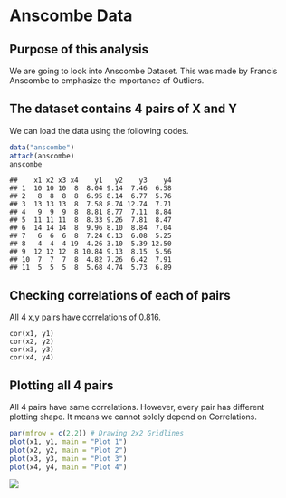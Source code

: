 Anscombe Data
================

Purpose of this analysis
------------------------

We are going to look into Anscombe Dataset. This was made by Francis Anscombe to emphasize the importance of Outliers.

The dataset contains 4 pairs of X and Y
---------------------------------------

We can load the data using the following codes.

``` r
data("anscombe")
attach(anscombe)
anscombe
```

    ##    x1 x2 x3 x4    y1   y2    y3    y4
    ## 1  10 10 10  8  8.04 9.14  7.46  6.58
    ## 2   8  8  8  8  6.95 8.14  6.77  5.76
    ## 3  13 13 13  8  7.58 8.74 12.74  7.71
    ## 4   9  9  9  8  8.81 8.77  7.11  8.84
    ## 5  11 11 11  8  8.33 9.26  7.81  8.47
    ## 6  14 14 14  8  9.96 8.10  8.84  7.04
    ## 7   6  6  6  8  7.24 6.13  6.08  5.25
    ## 8   4  4  4 19  4.26 3.10  5.39 12.50
    ## 9  12 12 12  8 10.84 9.13  8.15  5.56
    ## 10  7  7  7  8  4.82 7.26  6.42  7.91
    ## 11  5  5  5  8  5.68 4.74  5.73  6.89

Checking correlations of each of pairs
--------------------------------------

All 4 x,y pairs have correlations of 0.816.

    cor(x1, y1)
    cor(x2, y2)
    cor(x3, y3)
    cor(x4, y4)

Plotting all 4 pairs
--------------------

All 4 pairs have same correlations. However, every pair has different plotting shape. It means we cannot solely depend on Correlations.

``` r
par(mfrow = c(2,2)) # Drawing 2x2 Gridlines
plot(x1, y1, main = "Plot 1")
plot(x2, y2, main = "Plot 2")
plot(x3, y3, main = "Plot 3")
plot(x4, y4, main = "Plot 4")
```

![](AnscombeData_files/figure-markdown_github/pressure-1.png)
